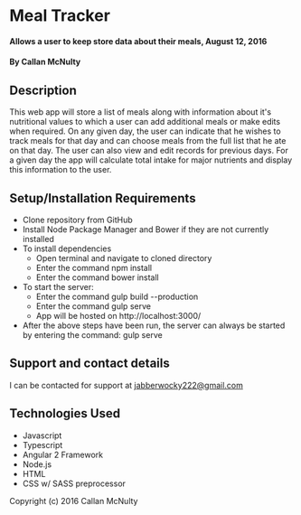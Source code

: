 # Meal Tracker

#### Allows a user to keep store data about their meals, August 12, 2016

#### By Callan McNulty

## Description

This web app will store a list of meals along with information about it's nutritional values to which a user can add additional meals or make edits when required. On any given day, the user can indicate that he wishes to track meals for that day and can choose meals from the full list that he ate on that day. The user can also view and edit records for previous days. For a given day the app will calculate total intake for major nutrients and display this information to the user.

## Setup/Installation Requirements

* Clone repository from GitHub
* Install Node Package Manager and Bower if they are not currently installed
* To install dependencies
  * Open terminal and navigate to cloned directory
  * Enter the command npm install
  * Enter the command bower install
* To start the server:
  * Enter the command gulp build --production
  * Enter the command gulp serve
  * App will be hosted on http://localhost:3000/
* After the above steps have been run, the server can always be started by entering the command: gulp serve

## Support and contact details

I can be contacted for support at jabberwocky222@gmail.com

## Technologies Used

* Javascript
* Typescript
* Angular 2 Framework
* Node.js
* HTML
* CSS w/ SASS preprocessor

Copyright (c) 2016 Callan McNulty
